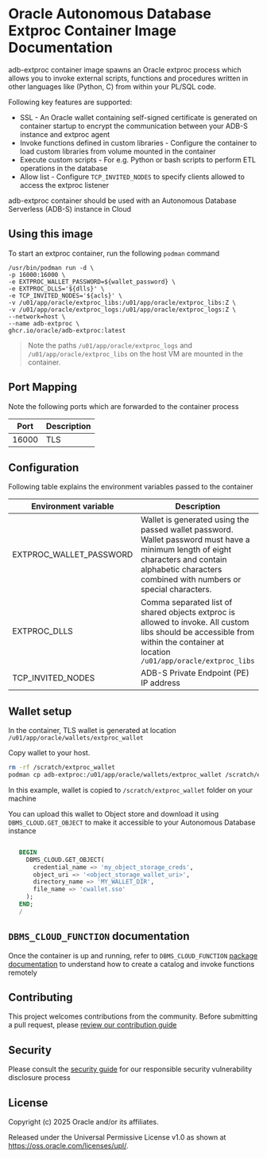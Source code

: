 # Oracle Autonomous Database Extproc Container Image Documentation

adb-extproc container image spawns an Oracle extproc process which allows you to invoke
external scripts, functions and procedures written in other languages like (Python, C) from within your PL/SQL code.

Following key features are supported:
- SSL - An Oracle wallet containing self-signed certificate is generated on container startup to encrypt the communication between your ADB-S instance and extproc agent
- Invoke functions defined in custom libraries - Configure the container to load custom libraries from volume mounted in the container
- Execute custom scripts - For e.g. Python or bash scripts to perform ETL operations in the database
- Allow list - Configure `TCP_INVITED_NODES` to specify clients allowed to access the extproc listener 

adb-extproc container should be used with an Autonomous Database Serverless (ADB-S) instance in Cloud

## Using this image

To start an extproc container, run the following `podman` command

```text
/usr/bin/podman run -d \
-p 16000:16000 \
-e EXTPROC_WALLET_PASSWORD=${wallet_password} \
-e EXTPROC_DLLS='${dlls}' \
-e TCP_INVITED_NODES='${acls}' \
-v /u01/app/oracle/extproc_libs:/u01/app/oracle/extproc_libs:Z \
-v /u01/app/oracle/extproc_logs:/u01/app/oracle/extproc_logs:Z \
--network=host \
--name adb-extproc \
ghcr.io/oracle/adb-extproc:latest
```
> Note the paths `/u01/app/oracle/extproc_logs` 
> and `/u01/app/oracle/extproc_libs` on the host VM are mounted in the container.

## Port Mapping

Note the following ports which are forwarded to the container process

| Port  | Description                          |
|-------|--------------------------------------|
| 16000 | TLS                                  |

## Configuration

Following table explains the environment variables passed to the container

| Environment variable | Description                                                                                                                                                                                         |
|----------------------|-----------------------------------------------------------------------------------------------------------------------------------------------------------------------------------------------------|
| EXTPROC_WALLET_PASSWORD       | Wallet is generated using the passed wallet password. Wallet password must have a minimum length of eight characters and contain alphabetic characters combined with numbers or special characters. |
| EXTPROC_DLLS       | Comma separated list of shared objects extproc is allowed to invoke. All custom libs should be accessible from within the container at location `/u01/app/oracle/extproc_libs`                      |
| TCP_INVITED_NODES       | ADB-S Private Endpoint (PE) IP address                                                                                                                                                              |


## Wallet setup

In the container, TLS wallet is generated at location `/u01/app/oracle/wallets/extproc_wallet`

Copy wallet to your host.

```bash
rm -rf /scratch/extproc_wallet
podman cp adb-extproc:/u01/app/oracle/wallets/extproc_wallet /scratch/extproc_wallet
```
In this example, wallet is copied to `/scratch/extproc_wallet` folder on your machine

You can upload this wallet to Object store and download it using `DBMS_CLOUD.GET_OBJECT` to make it accessible to your Autonomous Database instance

```sql

   BEGIN
     DBMS_CLOUD.GET_OBJECT(
       credential_name => 'my_object_storage_creds',
       object_uri => '<object_storage_wallet_uri>',
       directory_name => 'MY_WALLET_DIR',
       file_name => 'cwallet.sso'
     );
   END;
   /

```

## `DBMS_CLOUD_FUNCTION` documentation

Once the container is up and running, refer to `DBMS_CLOUD_FUNCTION` [package documentation](https://docs.oracle.com/en-us/iaas/autonomous-database-serverless/doc/dbms-cloud-function.html#GUID-B9154A3C-A696-4C67-A7FE-F5A9FFECE87C)
to understand how to create a catalog and invoke functions remotely


## Contributing

This project welcomes contributions from the community. Before submitting a pull request, please [review our contribution guide](./CONTRIBUTING.md)

## Security

Please consult the [security guide](./SECURITY.md) for our responsible security vulnerability disclosure process

## License

Copyright (c) 2025 Oracle and/or its affiliates.

Released under the Universal Permissive License v1.0 as shown at
<https://oss.oracle.com/licenses/upl/>.
